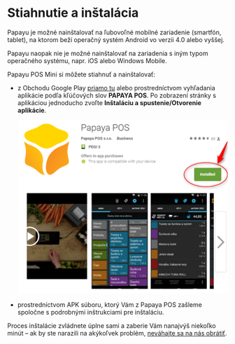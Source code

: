 # Stiahnutie a inštalácia

Papayu je možné nainštalovať na ľubovoľné mobilné zariadenie \(smartfón, tablet\), na ktorom beží operačný systém Android vo verzii 4.0 alebo vyššej.

Papayu naopak nie je možné nainštalovať na zariadenia s iným typom operačného systému, napr. iOS alebo Windows Mobile.

Papayu POS Mini si môžete stiahnuť a nainštalovať:

* z Obchodu Google Play [priamo tu](https://play.google.com/store/apps/details?id=qnd.papaya.pos) alebo prostredníctvom vyhľadania aplikácie podľa kľúčových slov **PAPAYA POS**. Po zobrazení stránky s aplikáciou jednoducho zvoľte **Inštaláciu a spustenie\/Otvorenie aplikácie**.

  ![](/assets/Picture1.png)

* prostredníctvom APK súboru, ktorý Vám z Papaya POS zašleme spoločne s podrobnými inštrukciami pre inštaláciu.

Proces inštalácie zvládnete úplne sami a zaberie Vám nanajvýš niekoľko minút – ak by ste narazili na akýkoľvek problém, [neváhajte sa na nás obrátiť](#Centra).

